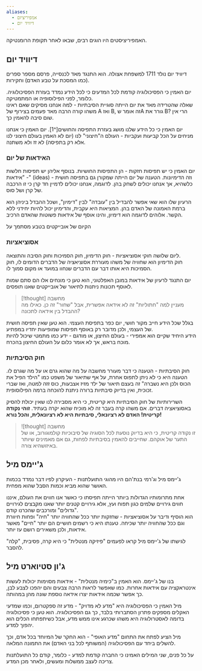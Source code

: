 ```yaml
---
aliases:
  - אמפיריציזם
  - דיוויד יום
---
```

האמפיריציסטים היו הוגים רבים, שבאו לאחר תקופת הרומנטיקה.
## דיוויד יום
דיוויד יום נולד 1711 למשפחת אצולה. הוא התנגד מאד לכנסייה, פרסם מספר ספרים (כמו המסכת על טבע האדם) וחקירות.  
  
יום האמין כי הפסיכולוגיה קודמת לכל המדעים כי לכל הידע נמדד בעזרת הפסיכולוגיה. כלומר, לפני הפילוסופיה או המתמטיקה.  
שאלה שהטרידה מאד את יום הייתה סוגיית הסיבתיות - למה אנחנו מסיקים שאם ראינו משהו קורה הרבה מאד פעמים בצירוף של A ואז B, זה אומר שA גורר את B? הרי אין שום סיבה להאמין כך.

יום האמין כי כל הידע שלנו מושג בעזרת התפיסה והחושים[^1]. יום האמין כי אנחנו מניחים על הכל קביעות ועקביות - העולם ה"חיצוני" לנו (יום לא האמין בעולם חיצוני לנו אלא רק בתפיסה) לא זז ולא משתנה.

### האידאות של יום
יום האמין כי יש תפיסות חזקות - הן התפיסות החושיות. בנוסף אליהן יש תפיסות חלשות - "אידאות" (ideas) - וזה הדימיונות. הטענה של יום הייתה שמקורן גם בתפיסה חושית כלשהיא, אך אנחנו יכולים לשחק בהן. לדוגמה, אנחנו יכולים לדמיין חד קרן כי זו הרכבה של קרן ושל סוס.

הרעיון שלו הוא שאי אפשר להבדיל בין "עובדה" לבין "דימיון", ושכל ההבדל ביניהן הוא ברמת האמונה של האדם בהן. המציאות היא עקבית, והדימיון יכול להיות יחידני ללא הקשר. אלוהים לדוגמה הוא דימיון, והינו אוסף של אידאות פשוטות שהאדם הרכיב.

הקיום של אובייקטים בטבע מסתמך על 
  
### אסוציאציות  
ליום שלושה חוקי אסוציאציות - חוק הדימיון, חוק הסמיכות וחוק הסיבה והתוצאה.  
חוק הדימיון הוא שחוויה של משהו מעוררת אסוציאציה של הדברים הדומים לו, חוק הסמיכות היא אותו דבר עם הדברים שנחוו במועד או מקום סמוך לו.

יום התנגד לרעיון של אידאות במובן האפלטוני, הוא טען כי מונחים אלו הם סתם שמות לאוסף תכונות ניתנות לתיאור של אובייקטים שאנו תופסים.  
>[!thought] מחשבה  
>מעניין למה "חתוליות" זה לא אידאה אפשרית, אבל "שחור" זה כן. כאילו מה ההבדל בין אידאה לתכונה?  
  
בגלל שכל הידע חייב מקור חושי, יום כפר בתפיסת העצמי. הוא טען שאין תפיסה חושית של העצמי, ולכן מדובר רק באוסף תפיסות שמופיעות יחדיו במפתיע.  
הידע היחיד שקיים הוא אמפירי - בעולם החיצון, או מודגם - ידע כמו מתמטי שיכול להיות מוכח בראש, אך לא אומר כלום על העולם החיצון בהכרח.

### חוק הסיבתיות
חוק הסיבתיות - הטענה כי דבר מעורר מחשבה על מה שהוא גרם או על מה שגרם לו. הטענה היא כי לא ניתן לתפוס אחרת, על אף שתיאור של משפט כמו "הילד הפיל את הכוס ולכן היא נשברה" זה בעצם תיאור של ילד מזיז אצבעות, כוס זזה למטה, ואז שברי זכוכית, ואין בדיוק סיבתיות ברורה ניתנת להוכחה ברמה הפילוסופית.

השרירותיות של חוק הסיבתיות היא קריטית, כי היא מסבירה לנו שאין יכולת להסיק באסוציאציה דברים. אם משהו קרה בעבר זה לא מוכיח שהוא יקרה בעתיד. **זוהי נקודה קריטית! האדם לא רציונאלי, סיבתיות היא לא רציונאלית, והכל נורא!**

>![thought] מחשבה  
>זו נקודה קריטית, כי היא בדיוק נוסעת לכל הסוגיה של סיבוכיות קולמוגורוב, או של התער של אוקהם. שחייבים להאמין בסיבתיות לפחות, גם אם מאמינים שיותר באיזושהיא צורה.

## ג'יימס מיל
ג'יימס מיל וג'רמי בנת'הם היו מהוגי התועלתנות - העיקרון לפיו דבר נמדד בכמות האושר שהוא מביא וכמות הסבל שהוא מפחית.  
  
אחת מתרומותיו הגדולות ביותר הייתה תפיסתו כי כאשר אנו חווים את העולם, איננו חווים גירויים שלמים כגון תפוח ועץ, אלא גירויים קטנים יותר שאנו מקבצים לגירויים "גדולים" ומורכבים שהכרנו קודם.  
הוא הוסיף ודיבר על אסוציאציות - שחזקות יותר ככל שהחוויה יותר "חיה" ופחות חיוורת וגם ככל שהחוויה יותר שכיחה. טענתו היא כי רשמים חושיים הם יותר "חיים" מאשר אידאות, ולכן משאירים רושם עז יותר.

לגישתו של ג'יימס מיל קראו לפעמים "פיזיקה מנטלית" כי היא קרה, פסיבית, "קלה" להסבר.

## ג'ון סטיוארט מיל
בנו של ג'יימס. הוא האמין ב"כימיה מנטלית" - אידאות מסוימות יכולות לעשות אינטראקציה עם אידאות אחרות. כמו שאפשר לראות הרבה צבעים והם יהפכו לצבע לבן, כך אפשר שכמה אידאות יצרו אידאה נוספת שונה מהן במהותה.

מיל האמין כי הפסיכולוגיה היא "מדע לא מדויק" - מדע זה ספקטרום, וכמו שמדעי האקלים מספקים פתרון הסתברותי בלבד, כך גם הפסיכולוגיה. הוא טען כי פסיכולוגיה בדומה לאסטרולוגיה היא משהו שכרגע אינו ממש מדע, אבל כשיתפתחו הכלים הוא יהפוך למדע. 

מיל הציע לפתח את התחום "מדע האופי" - הוא החקר של המיוחד בכל אדם, וכך להשלים ביחד עם הפסיכולוגיה (המשותף לכל בני האדם) את התמונה המלאה.

על כל פנים, שני המילים האמינו כי החברה קודמת למדע - כלומר, קודם כל התועלתנות צריכה לעצב ממשלות ומעשים, ולאחר מכן המדע.
